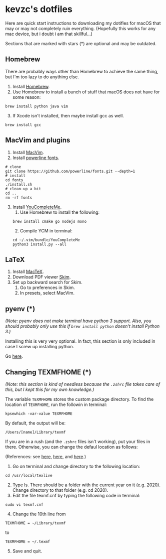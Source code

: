 kevzc's dotfiles
======================

Here are quick start instructions to downloading my dotifles for macOS
that may or may not completely ruin everything.
(Hopefully this works for any mac device, but i doubt i am that skillful...)

Sections that are marked with stars (\*) are optional and may be outdated.

Homebrew
--------

There are probably ways other than Homebrew to achieve the same thing,
but I'm too lazy to do anything else.

1. Install [Homebrew](https://brew.sh/).
2. Use Homebrew to install a bunch of stuff that macOS does not have for some reason:
```
brew install python java vim
```
3. If Xcode isn't installed, then maybe install gcc as well.
```
brew install gcc
```

MacVim and plugins
------------------

1. Install [MacVim](https://github.com/macvim-dev/macvim).
2. Install [powerline fonts](https://github.com/powerline/fonts).
```
# clone
git clone https://github.com/powerline/fonts.git --depth=1
# install
cd fonts
./install.sh
# clean-up a bit
cd ..
rm -rf fonts
```
3. Install [YouCompleteMe](https://github.com/ycm-core/YouCompleteMe#macos).
    1. Use Homebrew to install the following:
    ```
    brew install cmake go nodejs mono
    ```
    2. Compile YCM in terminal:
    ```
    cd ~/.vim/bundle/YouCompleteMe
    python3 install.py --all
    ```

LaTeX
-----

1. Install [MacTeX](http://tug.org/mactex/).
2. Download PDF viewer [Skim](https://skim-app.sourceforge.io/).
3. Set up backward search for Skim.
    1. Go to preferences in Skim.
    2. In presets, select MacVim.

pyenv (\*)
----------

*(Note: pyenv does not make terminal have python 3 support.
Also, you should probably only use this if `brew install python` doesn't install Python 3.)*

Installing this is very very optional.
In fact, this section is only included in case I screw up
installing python.

Go [here](https://github.com/pyenv/pyenv#choosing-the-python-version).

Changing TEXMFHOME (\*)
-----------------------

*(Note: this section is kind of needless because the `.zshrc` file takes care of this,
but I kept this for my own knowledge.)*

The variable `TEXMFHOME` stores the custom package directory.
To find the location of `TEXMFHOME`, run the followin in terminal:
```
kpsewhich -var-value TEXMFHOME
```
By default, the output will be:
```
/Users/[name]/Library/texmf
```
If you are in a rush (and the `.zshrc` files isn't working), put your files in there.
Otherwise, you can change the defaul location as follows:


(References: see [here](https://tex.stackexchange.com/questions/1137/where-do-i-place-my-own-sty-or-cls-files-to-make-them-available-to-all-my-te),
[here](https://tex.stackexchange.com/a/438811), and [here](https://askubuntu.com/questions/562310/how-to-edit-read-only-file-in-etc).)

1. Go on terminal and change directory to the following location:
```
cd /usr/local/texlive
```
2. Type ls. There should be a folder with the current year on it (e.g. 2020). Change directory to that folder (e.g. cd 2020).
3. Edit the file texmf.cnf by typing the following code in terminal:
```
sudo vi texmf.cnf
```
4. Change the 10th line from
```
TEXMFHOME = ~/Library/texmf
```
to
```
TEXMFHOME = ~/.texmf
```
5. Save and quit.
